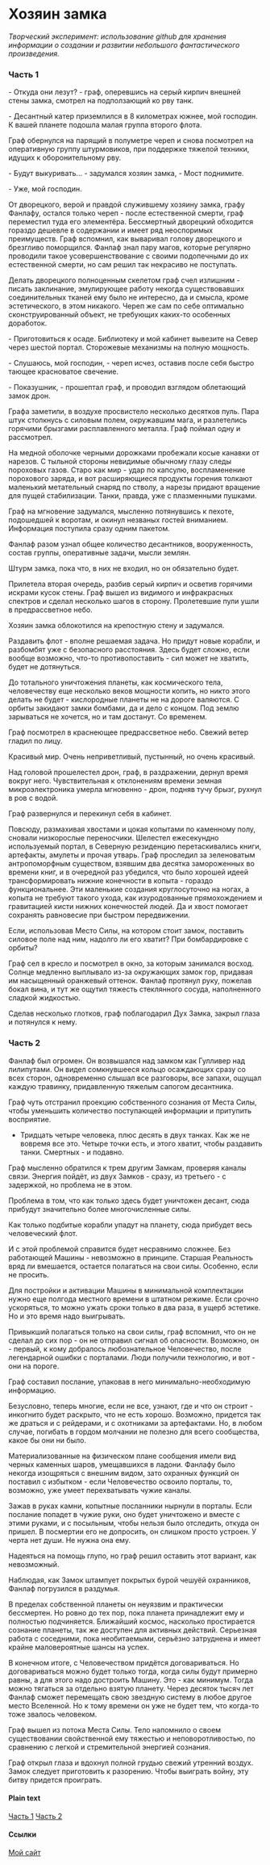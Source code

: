 # Хозяин замка

*Творческий эксперимент: использование github для хранения информации о создании и развитии небольшого
фантастического произведения.*


### Часть 1

\- Откуда они лезут? - граф, оперевшись на серый кирпич внешней стены замка, смотрел на подползающий ко рву танк.

\- Десантный катер приземлился в 8 километрах южнее, мой господин. К вашей планете подошла малая группа второго флота.

Граф обернулся на парящий в полуметре череп и снова посмотрел на оперативную группу штурмовиков, при поддержке тяжелой
техники, идущих к оборонительному рву.

\- Будут выкуривать... - задумался хозяин замка, - Мост поднимите.

\- Уже, мой господин.

От дворецкого, верой и правдой служившему хозяину замка, графу Фанлафу, остался только череп - после естественной
смерти, граф переместил туда его элементёра. Бессмертный дворецкий обходится гораздо дешевле в содержании и имеет ряд
неоспоримых преимуществ. Граф вспомнил, как вываривал голову дворецкого и брезгливо поморщился. Фанлаф знал пару магов,
которые регулярно проводили такое усовершенствование с своими подопечными до их естественной смерти, но сам решил так
некрасиво не поступать.

Делать дворецкого полноценным скелетом граф счел излишним - писать заклинание, эмулирующее работу некогда
существовавших соединительных тканей ему было не интересно, да и смысла, кроме эстетического, в этом никакого. Череп
же сам по себе оптимально сконструированный объект, не требующих каких-то особенных доработок.

\- Приготовиться к осаде. Библиотеку и мой кабинет вывезите на Север через шестой портал. Сторожевые механизмы на
полную мощность.

\- Слушаюсь, мой господин, - череп исчез, оставив после себя быстро тающее красноватое свечение.

\- Показушник, - прошептал граф, и проводил взглядом облетающий замок дрон.

Графа заметили, в воздухе просвистело несколько десятков пуль. Пара штук столкнусь с силовым полем, окружавшим мага, и
разлетелись горячими брызгами расплавленного металла. Граф поймал одну и рассмотрел.

На медной оболочке черными дорожками пробежали косые канавки от нарезов. С тыльной стороны невидимые обычному глазу
следы пороховых газов. Старо как мир - удар по капсулю, воспламенение порохового заряда, и вот расширяющиеся продукты
горения толкают маленький метательный снаряд по стволу, а нарезы придают вращение для пущей стабилизации. Танки,
правда, уже с плазменными пушками.

Граф на мгновение задумался, мысленно потянувшись к пехоте, подошедшей к воротам, и окинул незваных гостей вниманием.
Информация поступила сразу одним пакетом.

Фанлаф разом узнал общее количество десантников, вооруженность, состав группы, оперативные задачи, мысли землян.

Штурм замка, пока что, в них не входил, но он обязательно будет.

Прилетела вторая очередь, разбив серый кирпич и осветив горячими искрами кусок стены. Граф вышел из видимого и
инфракрасных спектров и сделал несколько шагов в сторону. Пролетевшие пули ушли в предрассветное небо.

Хозяин замка облокотился на крепостную стену и задумался.

Раздавить флот - вполне решаемая задача. Но придут новые корабли, и разбомбят уже с безопасного расстояния. Здесь
будет сложно, если вообще возможно, что-то противопоставить - сил может не хватить, будет не дотянуться.

До тотального уничтожения планеты, как космического тела, человечеству еще несколько веков мощности копить, но никто
этого делать не будет - кислородные планеты не на дороге валяются. С орбиты закидают замки бомбами, да и дело с
концом. Под землю зарываться не хочется, но и там достанут. Со временем.

Граф посмотрел в краснеющее предрассветное небо. Свежий ветер гладил по лицу.

Красивый мир. Очень неприветливый, пустынный, но очень красивый.

Над головой прошелестел дрон, граф, в раздражении, дернул время вокруг него. Чувствительная к отклонениям времени
земная микроэлектроника умерла мгновенно - дрон, подняв тучу брызг, рухнул в ров с водой.

Граф развернулся и перекинул себя в кабинет.

Повсюду, размахивая хвостами и цокая копытами по каменному полу, сновали низкорослые переносчики. Шелестел ежесекундно
используемый портал, в Северную резиденцию перетаскивались книги, артефакты, амулеты и прочая утварь. Граф проследил
за зеленоватым антропоморфным существом, взявшим два десятка замороженных во времени книг, и в очередной раз убедился,
что было хорошей идеей трансформировать нижние конечности в копыта - гораздо функциональнее. Эти маленькие создания
круглосуточно на ногах, а копыта не требуют такого ухода, как изуродованные прямохождением и гравитацией кисти нижних
конечностей людей. Да и хвост помогает сохранять равновесие при быстром передвижении.

Если, использовав Место Силы, на котором стоит замок, поставить силовое поле над ним, надолго ли его хватит? При
бомбардировке с орбиты?

Граф сел в кресло и посмотрел в окно, за которым занимался восход. Солнце медленно выплывало из-за окружающих замок
гор, придавая им насыщенный оранжевый оттенок. Фанлаф протянул руку, пожелав бокал вина, и тут же ощутил тяжесть
стеклянного сосуда, наполненного сладкой жидкостью.

Сделав несколько глотков, граф поблагодарил Дух Замка, закрыл глаза и потянулся к нему.

### Часть 2

Фанлаф был огромен. Он возвышался над замком как Гулливер над лилипутами. Он видел сомкнувшееся кольцо
осаждающих сразу со всех сторон, одновременно слышал все разговоры, все запахи, ощущал каждую травинку,
придавленную тяжелым сапогом десантника.

Граф чуть отстранил проекцию собственного сознания от Места Силы, чтобы уменьшить количество поступающей информации
и притупить восприятие.

- Тридцать четыре человека, плюс десять в двух танках. Как же не вовремя все это. Четыре точки есть, и этого хватит,
чтобы раздавить танки. Смертных - и подавно.

Граф мысленно обратился к трем другим Замкам, проверяя каналы связи. Энергия пойдёт, из двух Замков - сразу, из
третьего - с задержкой, но проблема не в этом.

Проблема в том, что как только здесь будет уничтожен десант, сюда прибудут значительно более многочисленные силы.

Как только подбитые корабли упадут на планету, сюда прибудет весь человеческий флот.

И с этой проблемой справится будет несравнимо сложнее. Без работающей Машины - невозможно в принципе. Старшая
Реальность вряд ли вмешается, остается полагаться на свои силы. Особенно, если не просить.

Для постройки и активации Машины в минимальной комплектации нужно еще полгода местного времени в штатном режиме. Если
срочно ускоряться, то можно ужать сроки только в два раза, в ущерб эстетике. Но и это время надо выигрывать.

Привыкший полагаться только на свои силы, граф вспомнил, что он не сделал до сих пор - он не отправил сигнал об
опасности. Возможно, он - первый, к кому добралось любознательное Человечество, после легендарной ошибки с
порталами. Люди получили технологию, и вот - они на пороге.

Граф составил послание, упаковав в него минимально-необходимую информацию.

Безусловно, теперь многие, если не все, узнают, где и что он строит - инкогнито будет раскрыто, что не есть хорошо.
Возможно, придется так же драться и с рейдерами, и с охотниками за артефактами. Но, в любом случае, погибать в гордом
молчании не полезно для всего сообщества, какое бы они ни было.

Материализованные на физическом плане сообщения имели вид черных каменных шаров, умещавшихся в ладони. Фанлафу было
некогда изощряться с внешним видом, зато охранных функций он поставил с избытком - если Человечество освоило порталы,
то, возможно, уже умеет перехватывать чужие каналы.

Зажав в руках камни, копытные посланники нырнули в порталы. Если послание попадет в чужие руки, оно будет уничтожено
и вместе с этими руками, и с посыльным, чтобы нельзя было отследить, откуда он пришел. В посмертии его не допросить,
он слишком просто устроен. У черта нет души. Не нужна она ему.

Надеяться на помощь глупо, но граф решил оставить этот вариант, как невозможный.

Наблюдая, как Замок штампует покрытых бурой чешуёй охранников, Фанлаф погрузился в раздумья.

В пределах собственной планеты он неуязвим и практически бессмертен. Но ровно до тех пор, пока планета принадлежит ему
и полностью подчиняется. Ближайший космос, насколько простирается сознание планеты, так же доступен для активных
действий. Серьезная работа с соседними, пока необитаемыми, серьёзно затруднена и имеет крайне маловероятные шансы
на успех.

В конечном итоге, с Человечеством придётся договариваться. Но договариваться можно будет только тогда, когда
силы будут примерно равны, а для этого надо достроить Машину. Это - как минимум. Тогда можно тягаться за отдельно взятую
планету. Через десяток тысяч лет Фанлаф сможет перемещать свою звездную систему в любое другое место Вселенной. Но к
тому времени он уже не будет тем, что когда-то тоже звалось человеком.

Граф вышел из потока Места Силы. Тело напомнило о своем существовании свойственной ему тяжестью и неповоротливостью, по
сравнению с легкой и стремительной энергией сознания.

Граф открыл глаза и вдохнул полной грудью свежий утренний воздух. Замок следует приготовить к разорению. Чтобы выиграть
войну, эту битву придется проиграть.






#### Plain text
[Часть 1](https://github.com/boligolov/owner_of_the_castle/blob/master/part1.txt)
[Часть 2](https://github.com/boligolov/owner_of_the_castle/blob/master/part2.txt)





#### Ссылки
[Мой сайт](http://technocastle.ru)